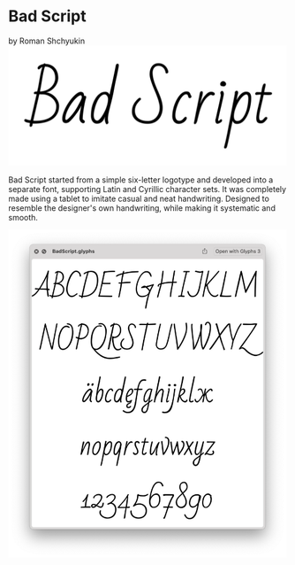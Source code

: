 # Bad Script
by Roman Shchyukin
![Sample Image](documentation/image0.png)

Bad Script started from a simple six-letter logotype and developed into a separate font, supporting Latin and Cyrillic character sets. It was completely made using a tablet to imitate casual and neat handwriting. Designed to resemble the designer's own handwriting, while making it systematic and smooth.


![Sample Image](documentation/image1.png)
